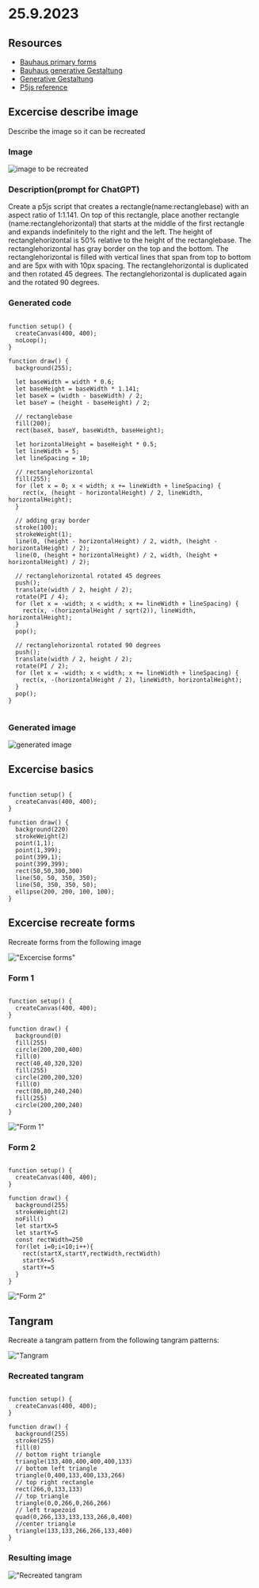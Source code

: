# 25.9.2023

## Resources

- [Bauhaus primary forms](https://www.getty.edu/research/exhibitions_events/exhibitions/bauhaus/new_artist/form_color/form/)
- [Bauhaus generative Gestaltung](https://www.bauhaus-imaginista.org/articles/1489/shifting-rotating-mirroring/de)
- [Generative Gestaltung](http://www.generative-gestaltung.de/2/)
- [P5js reference](https://p5js.org/reference/)

## Excercise describe image

Describe the image so it can be recreated

### Image

![image to be recreated](bild_beschreiben.png?raw=true "Image to be recreated")

### Description(prompt for ChatGPT)

Create a p5js script that creates a rectangle(name:rectanglebase) with an aspect ratio of 1:1.141. On top of this rectangle, place another rectangle (name:rectanglehorizontal) that starts at the middle of the first rectangle and expands indefinitely to the right and the left. The height of rectanglehorizontal is 50% relative to the height of the rectanglebase. The rectanglehorizontal has gray border on the top and the bottom. The rectanglehorizontal is filled with vertical lines that span from top to bottom and are 5px with with 10px spacing. The rectanglehorizontal is duplicated and then rotated 45 degrees. The rectanglehorizontal is duplicated again and the rotated 90 degrees.

### Generated code

```

function setup() {
  createCanvas(400, 400);
  noLoop();
}

function draw() {
  background(255);

  let baseWidth = width * 0.6;
  let baseHeight = baseWidth * 1.141;
  let baseX = (width - baseWidth) / 2;
  let baseY = (height - baseHeight) / 2;

  // rectanglebase
  fill(200);
  rect(baseX, baseY, baseWidth, baseHeight);

  let horizontalHeight = baseHeight * 0.5;
  let lineWidth = 5;
  let lineSpacing = 10;

  // rectanglehorizontal
  fill(255);
  for (let x = 0; x < width; x += lineWidth + lineSpacing) {
    rect(x, (height - horizontalHeight) / 2, lineWidth, horizontalHeight);
  }

  // adding gray border
  stroke(100);
  strokeWeight(1);
  line(0, (height - horizontalHeight) / 2, width, (height - horizontalHeight) / 2);
  line(0, (height + horizontalHeight) / 2, width, (height + horizontalHeight) / 2);

  // rectanglehorizontal rotated 45 degrees
  push();
  translate(width / 2, height / 2);
  rotate(PI / 4);
  for (let x = -width; x < width; x += lineWidth + lineSpacing) {
    rect(x, -(horizontalHeight / sqrt(2)), lineWidth, horizontalHeight);
  }
  pop();

  // rectanglehorizontal rotated 90 degrees
  push();
  translate(width / 2, height / 2);
  rotate(PI / 2);
  for (let x = -width; x < width; x += lineWidth + lineSpacing) {
    rect(x, -(horizontalHeight / 2), lineWidth, horizontalHeight);
  }
  pop();
}


```

### Generated image

![generated image](bild_beschreiben_result.png?raw=true "Generated image")

## Excercise basics

```

function setup() {
  createCanvas(400, 400);
}

function draw() {
  background(220)
  strokeWeight(2)
  point(1,1);
  point(1,399);
  point(399,1);
  point(399,399);
  rect(50,50,300,300)
  line(50, 50, 350, 350);
  line(50, 350, 350, 50);
  ellipse(200, 200, 100, 100);
}

```

## Excercise recreate forms

Recreate forms from the following image

!["Excercise forms"](forms.png?raw=true "Excercise forms")

### Form 1

```

function setup() {
  createCanvas(400, 400);
}

function draw() {
  background(0)
  fill(255)
  circle(200,200,400)
  fill(0)
  rect(40,40,320,320)
  fill(255)
  circle(200,200,320)
  fill(0)
  rect(80,80,240,240)
  fill(255)
  circle(200,200,240)
}

```

!["Form 1"](form1.png?raw=true "Form 1")


### Form 2

```

function setup() {
  createCanvas(400, 400);
}

function draw() {
  background(255)
  strokeWeight(2)
  noFill()
  let startX=5
  let startY=5
  const rectWidth=250
  for(let i=0;i<10;i++){
    rect(startX,startY,rectWidth,rectWidth)
    startX+=5
    startY+=5
  }
}

```

!["Form 2"](form2.png?raw=true "Form 2")


## Tangram

Recreate a tangram pattern from the following tangram patterns:

!["Tangram](tangram_examples.jpeg?raw=true "Tangram")

### Recreated tangram

```

function setup() {
  createCanvas(400, 400);
}

function draw() {
  background(255)
  stroke(255)
  fill(0)
  // bottom right triangle
  triangle(133,400,400,400,400,133)
  // bottom left triangle
  triangle(0,400,133,400,133,266)
  // top right rectangle
  rect(266,0,133,133)
  // top triangle
  triangle(0,0,266,0,266,266)
  // left trapezoid
  quad(0,266,133,133,133,266,0,400)
  //center triangle
  triangle(133,133,266,266,133,400)
}

```

### Resulting image

!["Recreated tangram](tangram_result.png?raw=true "Recreated tangram")